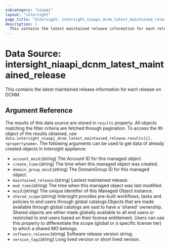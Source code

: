 ```yaml
---
subcategory: "niaapi"
layout: "intersight"
page_title: "Intersight: intersight_niaapi_dcnm_latest_maintained_release"
description: |-
  This contains the latest maintained release information for each release on DCNM.
---
```


# Data Source: intersight_niaapi_dcnm_latest_maintained_release
This contains the latest maintained release information for each release on DCNM.
## Argument Reference
The results of this data source are stored in `results` property.
All objects matching the filter criteria are fetched through pagination.
To access the ith object of the results obtained, use `data.intersight_niaapi_dcnm_latest_maintained_release.results[i].<propertyname>`.
The following arguments can be used to get data of already created objects in Intersight appliance:
* `account_moid`:(string) The Account ID for this managed object. 
* `create_time`:(string) The time when this managed object was created. 
* `domain_group_moid`:(string) The DomainGroup ID for this managed object. 
* `maintained_release`:(string) Lastest maintained release. 
* `mod_time`:(string) The time when this managed object was last modified. 
* `moid`:(string) The unique identifier of this Managed Object instance. 
* `shared_scope`:(string) Intersight provides pre-built workflows, tasks and policies to end users through global catalogs.Objects that are made available through global catalogs are said to have a 'shared' ownership. Shared objects are either made globally available to all end users or restricted to end users based on their license entitlement. Users can use this property to differentiate the scope (global or a specific license tier) to which a shared MO belongs. 
* `software_release`:(string) Software release version string. 
* `version_tag`:(string) Long lived version or short lived version. 
 